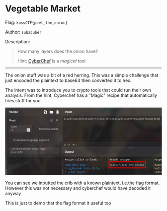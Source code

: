 # Vegetable Market

Flag: `kossCTF{peel_the_onion}`

Author: `subzcuber`

Description:
> How many layers does the onion have?
> 
> Hint: [CyberChef](https://cyberchef.org) is a *magical* tool

---

The onion stuff was a bit of a red herring. This was a simple challenge that just encoded the plaintext to base64 then converted it to hex.

The intent was to introduce you to crypto tools that could run their own analysis. From the hint, Cyberchef has a "Magic" recipe that automatically tries stuff for you.

![solve image](./cyberchef-image.png)

You can see we inputted the crib with a known plaintext, i.e.the flag format. However this was not necessary and cyberchef would have decoded it anyway

This is just to demo that the flag format it useful too



